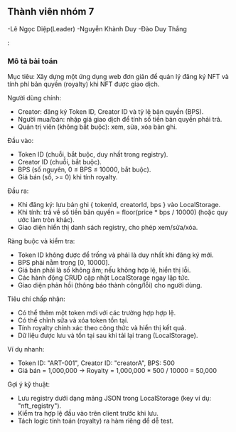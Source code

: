 

## Thành viên nhóm 7
-Lê Ngọc Diệp(Leader)
-Nguyễn Khành Duy
-Đào Duy Thắng

:


### Mô tả bài toán

Mục tiêu: Xây dựng một ứng dụng web đơn giản để quản lý đăng ký NFT và tính phí bản quyền (royalty) khi NFT được giao dịch.

Người dùng chính:
- Creator: đăng ký Token ID, Creator ID và tỷ lệ bản quyền (BPS).
- Người mua/bán: nhập giá giao dịch để tính số tiền bản quyền phải trả.
- Quản trị viên (không bắt buộc): xem, sửa, xóa bản ghi.

Đầu vào:
- Token ID (chuỗi, bắt buộc, duy nhất trong registry).
- Creator ID (chuỗi, bắt buộc).
- BPS (số nguyên, 0 ≤ BPS ≤ 10000, bắt buộc).
- Giá bán (số, >= 0) khi tính royalty.

Đầu ra:
- Khi đăng ký: lưu bản ghi { tokenId, creatorId, bps } vào LocalStorage.
- Khi tính: trả về số tiền bản quyền = floor(price * bps / 10000) (hoặc quy ước làm tròn khác).
- Giao diện hiển thị danh sách registry, cho phép xem/sửa/xóa.

Ràng buộc và kiểm tra:
- Token ID không được để trống và phải là duy nhất khi đăng ký mới.
- BPS phải nằm trong [0, 10000].
- Giá bán phải là số không âm; nếu không hợp lệ, hiển thị lỗi.
- Các hành động CRUD cập nhật LocalStorage ngay lập tức.
- Giao diện phản hồi (thông báo thành công/lỗi) cho người dùng.

Tiêu chí chấp nhận:
- Có thể thêm một token mới với các trường hợp hợp lệ.
- Có thể chỉnh sửa và xóa token tồn tại.
- Tính royalty chính xác theo công thức và hiển thị kết quả.
- Dữ liệu được lưu và tồn tại sau khi tải lại trang (LocalStorage).

Ví dụ nhanh:
- Token ID: "ART-001", Creator ID: "creatorA", BPS: 500
- Giá bán = 1,000,000 -> Royalty = 1,000,000 * 500 / 10000 = 50,000

Gợi ý kỹ thuật:
- Lưu registry dưới dạng mảng JSON trong LocalStorage (key ví dụ: "nft_registry").
- Kiểm tra hợp lệ đầu vào trên client trước khi lưu.
- Tách logic tính toán (royalty) ra hàm riêng để dễ test.
